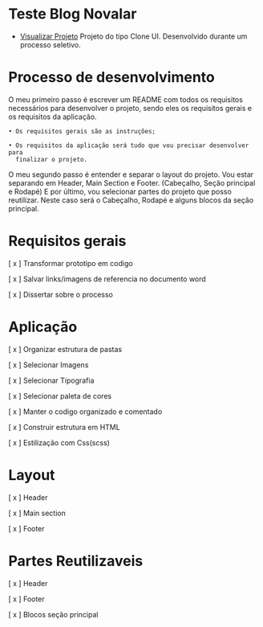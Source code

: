 # Teste Blog Novalar
- <a href=https://zdeep10.github.io/TestBlogNovalar/>Visualizar Projeto</a>
  Projeto do tipo Clone UI. Desenvolvido durante um processo seletivo.
  
# Processo de desenvolvimento
  O meu primeiro passo é escrever um README com todos os requisitos necessários para 
  desenvolver o projeto, sendo eles os requisitos gerais e os requisitos da aplicação.
  
    • Os requisitos gerais são as instruções;

    • Os requisitos da aplicação será tudo que vou precisar desenvolver para 
      finalizar o projeto.
  
  O meu segundo passo é entender e separar o layout do projeto. Vou estar separando em 
  Header, Main Section e Footer. (Cabeçalho, Seção principal e Rodapé)
  E por último, vou selecionar partes do projeto que posso reutilizar. Neste caso será o 
  Cabeçalho, Rodapé e alguns blocos da seção principal.

# Requisitos gerais

[ x ] Transformar prototipo em codigo 

[ x ] Salvar links/imagens de referencia no documento word

[ x ] Dissertar sobre o processo 

# Aplicação 

[ x ] Organizar estrutura de pastas

[ x ] Selecionar Imagens

[ x ] Selecionar Tipografia

[ x ] Selecionar paleta de cores

[ x ] Manter o codigo organizado e comentado

[ x ] Construir estrutura em HTML

[ x ] Estilização com Css(scss)

# Layout

[ x ] Header

[ x ] Main section

[ x ] Footer

# Partes Reutilizaveis

[ x ] Header

[ x ] Footer

[ x ] Blocos seção principal


